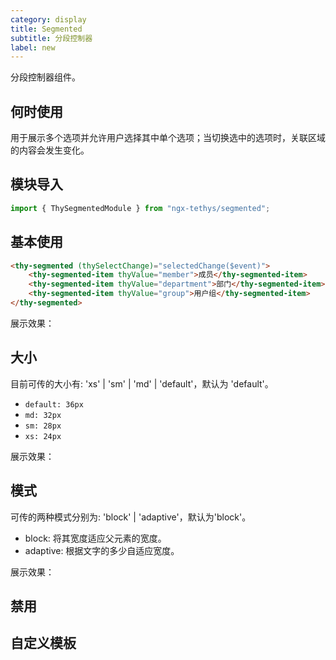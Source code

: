 ```yaml
---
category: display
title: Segmented
subtitle: 分段控制器
label: new
---
```


<alert>分段控制器组件。</alert>

## 何时使用
用于展示多个选项并允许用户选择其中单个选项；当切换选中的选项时，关联区域的内容会发生变化。

## 模块导入
```ts
import { ThySegmentedModule } from "ngx-tethys/segmented";
```

## 基本使用
```html
<thy-segmented (thySelectChange)="selectedChange($event)">
    <thy-segmented-item thyValue="member">成员</thy-segmented-item>
    <thy-segmented-item thyValue="department">部门</thy-segmented-item>
    <thy-segmented-item thyValue="group">用户组</thy-segmented-item>
</thy-segmented>
```

展示效果：
<example name="thy-segmented-basic-example" />




## 大小
目前可传的大小有: 'xs' | 'sm' | 'md' | 'default'，默认为 'default'。
- `default: 36px`
- `md: 32px`
- `sm: 28px`
- `xs: 24px`

展示效果：
<example name="thy-segmented-size-example" />





## 模式
可传的两种模式分别为: 'block' | 'adaptive'，默认为'block'。
- block: 将其宽度适应父元素的宽度。
- adaptive: 根据文字的多少自适应宽度。

展示效果：
<example name="thy-segmented-mode-example" />


## 禁用
<example name="thy-segmented-disabled-example" />

## 自定义模板
<example name="thy-segmented-template-example" />